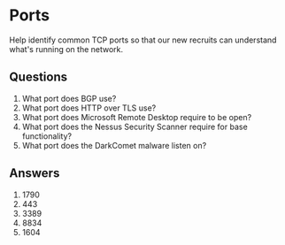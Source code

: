 # Ports
Help identify common TCP ports so that our new recruits can understand what's running on the network.

## Questions
1. What port does BGP use?
2. What port does HTTP over TLS use?
3. What port does Microsoft Remote Desktop require to be open?
4. What port does the Nessus Security Scanner require for base functionality?
5. What port does the DarkComet malware listen on?

## Answers
1. 1790
2. 443
3. 3389
4. 8834
5. 1604
